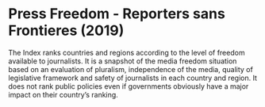 # Press Freedom - Reporters sans Frontieres (2019)

The Index ranks countries and regions according to the level of freedom available to journalists. It is a snapshot of the media freedom situation based on an evaluation of pluralism, independence of the media, quality of legislative framework and safety of journalists in each country and region. It does not rank public policies even if governments obviously have a major impact on their country’s ranking.